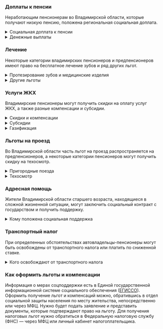 ### Доплаты к пенсии
Неработающим пенсионерам во Владимирской области, которые получают низкую пенсию, положена региональная социальная доплата. 
<details>
<summary>Социальная доплата к пенсии</summary>

Во Владимирской области региональный прожиточный минимум пенсионера ниже общефедерального. Поэтому неработающим пенсионерам с низкой пенсией положена федеральная социальная доплата до российского прожиточного минимума пенсионера. В 2021 году эта сумма [составляет]( https://pfr.gov.ru/grazhdanam/pensionres/soc_doplata/~7905)10 022 рубля. Для назначения выплаты нужно обращаться в территориальное отделение Пенсионного фонда по месту своего жительства. 
</details>
<details>
<summary>Денежные выплаты</summary>

Если пенсионер относится к льготной категории, ему положена ежемесячная денежная выплата (ЕДВ), которую регулярно индексируют. 
Во Владимирской области ветераны труда и пострадавшие от репрессий каждый месяц [получают]( https://docs.cntd.ru/document/965012197) 492 рубля, труженики тыла — 699 рублей, а реабилитированные — 863 рубля. Мужчинам старше 60 лет, а женщинам — 55 лет, проработавшим не менее 45 и 40 лет соответственно, ежемесячно выплачивают 492 рубля, если они не относятся к каким-то другим льготным категориям. «Дети войны» ежегодно получают ко Дню Победы 1040 рублей.
</details>


### Лечение
Некоторые категории владимирских пенсионеров и предпенсионеров имеют право на бесплатное лечение зубов и ряд других льгот.  
<details>
<summary>Протезирование зубов и медицинские изделия</summary>

Малообеспеченным владимирским предпенсионерам и пенсионерам с доходом ниже прожиточного минимума по медицинским показаниям [положено]( https://docs.cntd.ru/document/965012197) бесплатное зубопротезирование и слуховой аппарат. Кроме того, пенсионеров, не являющихся инвалидами, обеспечивают по назначению врача протезно-ортопедическими изделиями.
</details>
<details>
<summary>Другие льготы</summary>

Владимирские труженики тыла имеют преимущественное право приёма в дома-интернаты для престарелых и инвалидов.
</details>


### Услуги ЖКХ
Владимирские пенсионеры могут получить скидки на оплату услуг ЖКХ, а также разные компенсации и субсидии. 
<details>
<summary>Скидки и компенсации</summary>

Ветеранам труда и военной службы Владимирской области выплачивают 50-процентную компенсацию на оплату жилого помещения и коммунальных услуг, а также оплату капремонта. Право на возврат 50% расходов есть у реабилитированных и пострадавших от репрессий граждан, тружеников тыла и жителей блокадного Ленинграда. Компенсацию в 25% затрат получают «дети войны». 
Неработающих пенсионеров по достижении 70 лет освобождают от взносов на капремонт на 50%, а когда им исполняется 80 лет, они могут не оплачивать этот взнос совсем. Льгота распространяется и на граждан этого возраста, если их семья состоит из неработающих пенсионеров и (или) инвалидов. 
</details>
<details>
<summary>Субсидии</summary>

Во Владимирской области субсидию на оплату услуг ЖКХ может получить одинокий неработающий пенсионер, тратящий на «коммуналку» 18% своего дохода, в остальных случаях льгота предоставляется при расходах в 22%. 
</details>
<details>
<summary>Газификация</summary>

Владимирские пенсионеры получают [компенсацию]( https://docs.cntd.ru/document/965012197) за газификацию принадлежащего им жилья. Она полагается одиноким гражданам (мужчинам старше 60 лет и женщинам старше 55), а также семьям из граждан такого возраста или инвалидов. Компенсация на расходы по строительству внутридомовых газовых сетей может быть не больше 25 072 рублей.
</details>


### Льготы на проезд
Во Владимирской области часть льгот на проезд распространяется на предпенсионеров, а некоторые категории пенсионеров могут получить скидку на техосмотр. 
<details>
<summary>Пригородные поезда</summary>

Владимирские пенсионеры и предпенсионеры (мужчины старше 60 лет, женщины — 55 лет) по выходным и нерабочим праздничным дням в дачный сезон с 1 мая по 30 сентября [могут купить]( https://docs.cntd.ru/document/965012197) билет на пригородную электричку со скидкой 40%. Реабилитированные и пострадавшие от репрессий имеют право бесплатного проезда на пригородном железнодорожном транспорте, а ветераны труда и военной службы, труженики тыла оплачивают 50% от стоимости проезда.
</details>
<details>
<summary>Техосмотр</summary>

Инвалидам Владимирской области, имеющим транспортные средства по показаниям медико-социальной экспертизы, компенсируется 50% стоимости техосмотра.
</details>

### Адресная помощь
Жители Владимирской области старшего возраста, находящиеся в сложной жизненной ситуации, могут заключить социальный контракт с государством и получить поддержку.
<details>
<summary>Кому положена социальная поддержка</summary>

Пенсионерам, которые по не зависящим от них причинам оказались в трудной жизненной ситуации, оказывают адресную помощь. Она может быть в виде денежных выплат, ежемесячных, или единовременных, или в натуральной форме — тогда получателя обеспечивают продуктами питания, одеждой и обувью, медикаментами. Во Владимирской области такая помощь оказывается малоимущим пенсионерам с доходом меньше одного прожиточного минимума.
С нуждающимися пенсионерами может быть заключён социальный контракт. Он [подписывается]( https://docs.cntd.ru/document/965012197) с теми, у кого доход не превышает 1,5 прожиточных минимума.
</details>

### Транспортный налог
При определенных обстоятельствах автовладельцы-пенсионеры могут быть освобождены от транспортного налога или платить по сниженной ставке. 
<details>
<summary>Кого освобождают от транспортного налога</summary>

Во Владимирской области пенсионеры и инвалиды всех категорий, а также мужчины старше 60 лет, а женщины — 55 лет освобождаются от уплаты [транспортного налога]( https://docs.cntd.ru/document/965000740) на 75%. Льгота распространяется на один легковой автомобиль мощностью не более 150 л. с., а также мотоцикл или мотороллер мощностью не более 50 л. с. 
От уплаты транспортного также налога освобождены Герои СССР и РФ, награждённые орденом Славы трёх степеней. Не платят налог участники и инвалиды ВОВ и боевых действий, чернобыльцы, ветераны боевых действий и несовершеннолетние узники фашизма. Освобождение от налога действует на один легковой автомобиль мощностью не более 150 л. с.
</details>

### Как оформить льготы и компенсации 
Информация о мерах соцподдержки есть в Единой государственной информационной системе социального обеспечения ([ЕГИССО]( http://egisso.ru/site/client/#/)). Оформить получение льгот и компенсаций можно, обратившись в отдел социальной защиты населения по месту жительства, непосредственно или через МФЦ. Нужно будет подать заявление и представить документы, которые подтверждают право на льготу. Для получения налоговых льгот нужно обратиться в Федеральную налоговую службу (ФНС) — через МФЦ или личный кабинет налогоплательщика.



















